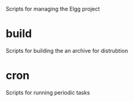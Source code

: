 Scripts for managing the Elgg project

build
=====
Scripts for building the an archive for distrubtion

cron
=========
Scripts for running periodic tasks

